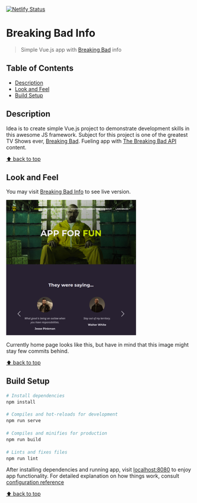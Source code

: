 [![Netlify Status](https://api.netlify.com/api/v1/badges/c52aaa3e-b67c-4588-abc4-1966e1b26e76/deploy-status)](https://app.netlify.com/sites/breakingbadinfo/deploys)

# Breaking Bad Info
> Simple Vue.js app with [Breaking Bad] info

## Table of Contents

* [Description](#description)
* [Look and Feel](#look-and-feel)
* [Build Setup](#build-setup)

## Description

Idea is to create simple Vue.js project to demonstrate development skills in this awesome JS framework. Subject for this project is one of the greatest TV Shows ever, [Breaking Bad]. Fueling app with [The Breaking Bad API](https://breakingbadapi.com/) content. 

[⬆ back to top](#table-of-contents)

## Look and Feel

You may visit [Breaking Bad Info](https://breakingbadinfo.netlify.app/) to see live version.

<img src=".extras/screenshots/home-page.png?clear_cache=2" alt="Space Prospection" width="350"/>

Currently home page looks like this, but have in mind that this image might stay few commits behind.

[⬆ back to top](#table-of-contents)

## Build Setup

```bash
# Install dependencies
npm install

# Compiles and hot-reloads for development
npm run serve

# Compiles and minifies for production
npm run build

# Lints and fixes files
npm run lint
```

After installing dependencies and running app, visit [localhost:8080](http://localhost:8080) to enjoy app functionality. For detailed explanation on how things work, consult [configuration reference](https://cli.vuejs.org/config/)

[⬆ back to top](#table-of-contents)

[Breaking Bad]: https://www.imdb.com/title/tt0903747/
